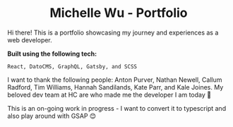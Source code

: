 <h1 align="center">
Michelle Wu - Portfolio
</h1>

Hi there! This is a portfolio showcasing my journey and experiences as a web developer. 

 **Built using the following tech:**

    React, DatoCMS, GraphQL, Gatsby, and SCSS

I want to thank the following people:
Anton Purver, Nathan Newell, Callum Radford, Tim Williams, Hannah Sandilands, Kate Parr, and Kale Joines. My beloved dev team at HC are who made me the developer I am today 💓 

This is an on-going work in progress - I want to convert it to typescript and also play around with GSAP 😊 
